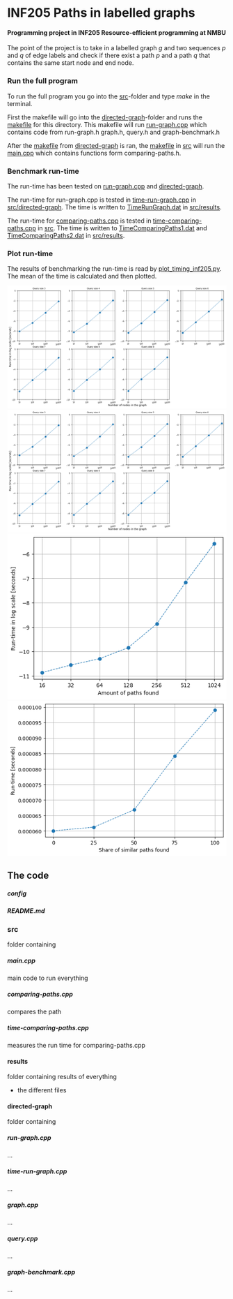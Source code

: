 # INF205 Paths in labelled graphs
#### Programming project in INF205 Resource-efficient programming at NMBU

The point of the project is to take in a labelled graph *g* and two sequences *p* and *q* of edge labels and check if there exist a path *p* and a path *q* that contains the same start node and end node. 


### Run the full program
To run the full program you go into the [src](src/)-folder and type *make* in the terminal. 

First the makefile will go into the [directed-graph](src/directed-graph)-folder and runs the [makefile](src/directed-graph/Makefile) for this directory. This makefile will run [run-graph.cpp](src/directed-graph/run-graph.cpp) which contains code from run-graph.h graph.h, query.h and graph-benchmark.h

After the [makefile](src/directed-graph/Makefile) from [directed-graph](src/directed-graph) is ran, the [makefile](src/Makefile) in [src](src/) will run the [main.cpp](src/main.cpp) which contains functions form comparing-paths.h. 


### Benchmark run-time
The run-time has been tested on [run-graph.cpp](src/directed-graph/run-graph.cpp) and [directed-graph](src/directed-graph). 

The run-time for run-graph.cpp is tested in [time-run-graph.cpp](src/directed-graph/time-run-graph.cpp) in [src/directed-graph](src/directed-graph). The time is written to [TimeRunGraph.dat](src/results/TimeRunGraph.dat) in [src/results](src/results). 

The run-time for [comparing-paths.cpp](src/comparing-paths.cpp) is tested in [time-comparing-paths.cpp](src/time-comparing-paths.cpp) in [src](src/). The time is written to [TimeComparingPaths1.dat](src/results/TimeComparingPaths1.dat) and [TimeComparingPaths2.dat](src/results/TimeComparingPaths2.dat) in [src/results](src/results/). 


### Plot run-time 
The results of benchmarking the run-time is read by [plot_timing_inf205.py](src/results/plot_timing_inf205.py). The mean of the time is calculated and then plotted. 

![](src/results/plot_run-graph1.png)
![](src/results/plot_run-graph1.png)
![](src/results/plot_compare-paths1.png)
![](src/results/plot_compare-paths2.png)

## The code 
##### config
##### README.md
### src

folder containing 
##### main.cpp

main code to run everything 

##### comparing-paths.cpp

compares the path 

##### time-comparing-paths.cpp

measures the run time for comparing-paths.cpp

#### results 

folder containing results of everything 
- the different files 

#### directed-graph

folder containing 

##### run-graph.cpp

...

##### time-run-graph.cpp

...

##### graph.cpp

...

##### query.cpp

...

##### graph-benchmark.cpp

...
